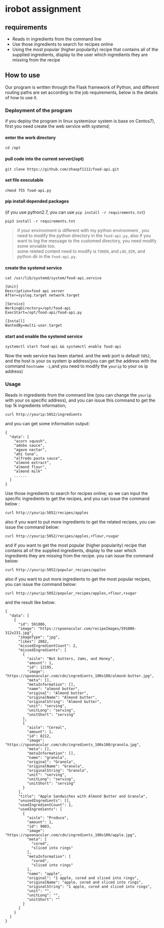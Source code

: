 # irobot assignment
## requirements
- Reads in ingredients from the command line 
- Use those ingredients to search for recipes online 
- Using the most popular (higher popularity) recipe that contains all of the supplied ingredients, display to the user which ingredients they are missing from the recipe

## How to use 
Our program is written through the Flask framework of Python, and different routing paths are set according to the job requirements, below is the details of how to use it.

### Deployment of the program
if you deploy the program in linux system(our system is base on Centos7), first you need create the web service with systemd;
#### enter the work directory
```
cd /opt
```
#### pull code into the current server(/opt)
```
git clone https://github.com/zhaopf1112/food-api.git
```
#### set file executable
```
chmod 755 food-api.py
```
#### pip install depended packages
(if you use python2.7, you can use `pip install -r requirements.txt`)
```
pip3 install -r requirements.txt
```

> if your environment is different with my python environment , you need to modify the python directory in the `food-api.py`, also if you want to log the message to the customed directory, you need modify some enviable too.\
> some releted content need to modify is `TOKEN`, and `LOG_DIR`, and python dir in the `food-api.py`.

#### create the systemd service
```
cat /usr/lib/systemd/system/food-api.service

[Unit]
Description=food api server
After=syslog.target network.target

[Service]
WorkingDirectory=/opt/food-api
ExecStart=/opt/food-api/food-api.py

[Install]
WantedBy=multi-user.target
```
#### start and enable the systemd service
```
systemctl start food-api && systemctl enable food-api
```
Now the web service has been started. and the web port is default `5052`, and the host is your os system ip address(you can get the address with the command `hostname -i`,and you need to modify the `yourip` to your os ip address)

### Usage

Reads in ingredients from the command line (you can change the `yourip` with your os specific address), and you can issue this command to get the top 1k ingredients information;
```
curl http://yourip:5052/ingredients
```
and you can get some information output:
```
{
  "data": [
    "acorn squash",
    "adobo sauce",
    "agave nectar",
    "ahi tuna",
    "alfredo pasta sauce",
    "almond extract",
    "almond flour",
    "almond milk"
    ......
  ]
}
```
Use those ingredients to search for recipes online; so we can input the specific ingredients to get the recipes, and you can issue the command below :
```
curl http://yourip:5052/recipes/apples
```
also if you want to put more ingredients to get the related recipes, you can issue the command below:
```
curl http://yourip:5052/recipes/apples,+flour,+sugar
```


and if you want to get the most popular (higher popularity) recipe that contains all of the supplied ingredients, display to the user which ingredients they are missing from the recipe.
you can issue the command below:
```
curl http://yourip:5052/popular_recipes/apples
```
also if you want to put more ingredients to get the most popular recipes, you can issue the command below:
```
curl http://yourip:5052/popular_recipes/apples,+flour,+sugar
```

and the result like below:
```
{
  "data": [
    {
      "id": 591006,
      "image": "https://spoonacular.com/recipeImages/591006-312x231.jpg",
      "imageType": "jpg",
      "likes": 2882,
      "missedIngredientCount": 2,
      "missedIngredients": [
        {
          "aisle": "Nut butters, Jams, and Honey",
          "amount": 1,
          "id": 12195,
          "image": "https://spoonacular.com/cdn/ingredients_100x100/almond-butter.jpg",
          "meta": [],
          "metaInformation": [],
          "name": "almond butter",
          "original": "Almond butter",
          "originalName": "Almond butter",
          "originalString": "Almond butter",
          "unit": "serving",
          "unitLong": "serving",
          "unitShort": "serving"
        },
        {
          "aisle": "Cereal",
          "amount": 1,
          "id": 8212,
          "image": "https://spoonacular.com/cdn/ingredients_100x100/granola.jpg",
          "meta": [],
          "metaInformation": [],
          "name": "granola",
          "original": "Granola",
          "originalName": "Granola",
          "originalString": "Granola",
          "unit": "serving",
          "unitLong": "serving",
          "unitShort": "serving"
        }
      ],
      "title": "Apple Sandwiches with Almond Butter and Granola",
      "unusedIngredients": [],
      "usedIngredientCount": 1,
      "usedIngredients": [
        {
          "aisle": "Produce",
          "amount": 1,
          "id": 9003,
          "image": "https://spoonacular.com/cdn/ingredients_100x100/apple.jpg",
          "meta": [
            "cored",
            "sliced into rings"
          ],
          "metaInformation": [
            "cored",
            "sliced into rings"
          ],
          "name": "apple",
          "original": "1 apple, cored and sliced into rings",
          "originalName": "apple, cored and sliced into rings",
          "originalString": "1 apple, cored and sliced into rings",
          "unit": "",
          "unitLong": "",
          "unitShort": ""
        }
      ]
    }
  ]
}
```
